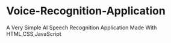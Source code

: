 # Voice-Recognition-Application
A Very Simple AI Speech Recognition Application Made With HTML,CSS,JavaScript
